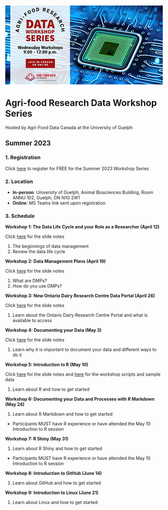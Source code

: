 ![Agri-food Research Data Workshop Series](2023-Summer/src/2023-Summer-Banner.jpeg)
# Agri-food Research Data Workshop Series
Hosted by Agri-Food Data Canada at the University of Guelph

## Summer 2023

### 1. Registration
Click [here](https://www.eventbrite.ca/e/agri-food-research-data-workshop-series-tickets-600860870037) to register for FREE for the Summer 2023 Workshop Series

### 2. Location

- **In-person**: University of Guelph, Animal Biosciences Building, Room ANNU 102, Guelph, ON N1G 2W1
- **Online**: MS Teams link sent upon registration

### 3. Schedule
**Workshop 1: The Data Life Cycle and your Role as a Researcher (April 12)**

Click [here](2023-Summer/1%20-%20The%20Data%20Life%20Cycle%20and%20your%20role%20as%20a%20researcher/AgriFoodDataWorkshop_20230412.pdf) for the slide notes

1. The beginnings of data management
2. Review the data life cycle

**Workshop 2: Data Management Plans (April 19)**

Click [here](2023-Summer/2%20-%20Data%20Management%20Plans/AgriFoodDataWorkshop_20230419.pdf) for the slide notes

1. What are DMPs?
2. How do you use DMPs?

**Workshop 3: New Ontario Dairy Research Centre Data Portal (April 26)**

Click [here](2023-Summer/3%20-%20New%20ODRC%20Data%20Portal/AgriFoodDataWorkshop_20230426.pdf) for the slide notes

1. Learn about the Ontario Dairy Research Centre Portal and what is available to access

**Workshop 4: Documenting your Data (May 3)**

Click [here](2023-Summer/4%20-%20Documenting%20Your%20Data/AgriFoodDataWorkshop_20230503.pdf) for the slide notes

1. Learn why it is important to document your data and different ways to do it

**Workshop 5: Introduction to R (May 10)**

Click [here](2023-Summer/5%20-%20Introduction%20to%20R/AgriFoodDataWorkshop_20230510.pdf) for the slide notes and [here](2023-Summer/5%20-%20Introduction%20to%20R) for the workshop scripts and sample data

1. Learn about R and how to get started

**Workshop 6: Documenting your Data and Processes with R Markdown (May 24)**
1. Learn about R Markdown and how to get started
* Participants MUST have R experience or have attended the May 10 Introduction to R session

**Workshop 7: R Shiny (May 31)**
1. Learn about R Shiny and how to get started
* Participants MUST have R experience or have attended the May 10 Introduction to R session

**Workshop 8: Introduction to GitHub (June 14)**
1. Learn about GitHub and how to get started

**Workshop 9: Introduction to Linux (June 21)**
1. Learn about Linux and how to get started
